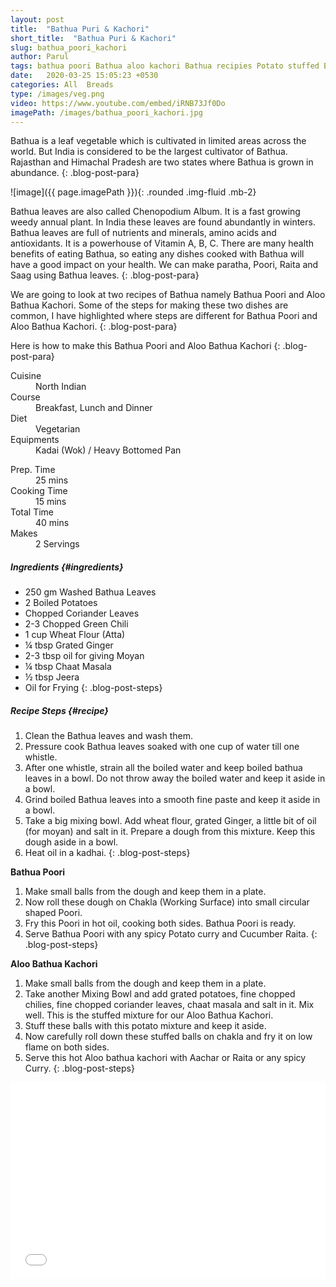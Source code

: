 ```yaml
---
layout: post
title:  "Bathua Puri & Kachori"
short_title:  "Bathua Puri & Kachori"
slug: bathua_poori_kachori
author: Parul
tags: bathua poori Bathua aloo kachori Bathua recipies Potato stuffed Bathua indian fried flatbread chenophodium Album fried flatbread green leafy vegetables healthy food breakfast lunch dinner green poori bathua has health benefits powerhouse of many nutrients Vitamin rich bathua kid tiffin foodyindianmom
date:   2020-03-25 15:05:23 +0530
categories: All  Breads
type: /images/veg.png
video: https://www.youtube.com/embed/iRNB73Jf0Do
imagePath: /images/bathua_poori_kachori.jpg
---
```


Bathua is a leaf vegetable which is cultivated in limited areas across the world. But India is considered to be the largest cultivator of Bathua. Rajasthan and Himachal Pradesh are two states where Bathua is grown in abundance.
{: .blog-post-para}

![image]({{ page.imagePath }}){: .rounded .img-fluid .mb-2}

Bathua leaves are also called Chenopodium Album. It is a fast growing weedy annual plant. In India these leaves are found abundantly in winters. Bathua leaves are full of nutrients and minerals, amino acids and antioxidants. It is a powerhouse of Vitamin A, B, C. There are many health benefits of eating Bathua, so eating any dishes cooked with Bathua will have a good impact on your health. We can make paratha, Poori, Raita and Saag using Bathua leaves.
{: .blog-post-para}

We are going to look at two recipes of Bathua namely Bathua Poori and Aloo Bathua Kachori. Some of the steps for making these two dishes are common, I have highlighted where steps are different for Bathua Poori and Aloo Bathua Kachori.
{: .blog-post-para}

Here is how to make this Bathua Poori and Aloo Bathua Kachori
{: .blog-post-para}

<div class="row">
    <div class="col-md-6">
        <dl class="row">
            <dt class="col-sm-4">Cuisine</dt><dd class="col-sm-7">North Indian</dd>
            <dt class="col-sm-4">Course</dt><dd class="col-sm-7">Breakfast, Lunch and Dinner</dd>
            <dt class="col-sm-4">Diet</dt><dd class="col-sm-7">Vegetarian</dd>
            <dt class="col-sm-4">Equipments</dt><dd class="col-sm-7">Kadai (Wok) / Heavy Bottomed Pan</dd>
        </dl>
    </div>
    <div class="col-md-6">
        <dl class="row">
            <dt class="col-sm-5">Prep. Time</dt><dd class="col-sm-7">25 mins</dd>
            <dt class="col-sm-5">Cooking Time</dt><dd class="col-sm-7">15 mins</dd>
            <dt class="col-sm-5">Total Time</dt><dd class="col-sm-7">40 mins</dd>
            <dt class="col-sm-5">Makes</dt><dd class="col-sm-7">2 Servings</dd>
        </dl>
    </div>
</div>

##### **Ingredients** {#ingredients}
- 250 gm Washed Bathua Leaves
- 2 Boiled Potatoes
- Chopped Coriander Leaves
- 2-3 Chopped Green Chili
- 1 cup Wheat Flour (Atta)
- ¼ tbsp Grated Ginger
- 2-3 tbsp oil for giving Moyan
- ¼ tbsp Chaat Masala
- ½ tbsp Jeera
- Oil for Frying
{: .blog-post-steps}

##### **Recipe Steps** {#recipe}
1. Clean the Bathua leaves and wash them.
1. Pressure cook Bathua leaves soaked with one cup of water till one whistle.
1. After one whistle, strain all the boiled water and keep boiled bathua leaves in a bowl. Do not throw away the boiled water and keep it aside in a bowl.
1. Grind boiled Bathua leaves into a smooth fine paste and keep it aside in a bowl.
1. Take a big mixing bowl. Add wheat flour, grated Ginger, a little bit of oil (for moyan) and salt in it. Prepare a dough from this mixture. Keep this dough aside in a bowl.
1. Heat oil in a kadhai.
{: .blog-post-steps}

**Bathua Poori**
1. Make small balls from the dough and keep them in a plate.
1. Now roll these dough on Chakla (Working Surface) into small circular shaped Poori.
1. Fry this Poori in hot oil, cooking both sides. Bathua Poori is ready.
1. Serve Bathua Poori with any spicy Potato curry and Cucumber Raita.
{: .blog-post-steps}

**Aloo Bathua Kachori**
1. Make small balls from the dough and keep them in a plate.
1. Take another Mixing Bowl and add grated potatoes, fine chopped chilies, fine chopped coriander leaves, chaat masala and salt in it. Mix well. This is the stuffed mixture for our Aloo Bathua Kachori.
1. Stuff these balls with this potato mixture and keep it aside.
1. Now carefully roll down these stuffed balls on chakla and fry it on low flame on both sides.
1. Serve this hot Aloo bathua kachori with Aachar or Raita or any spicy Curry.
{: .blog-post-steps}

<div class="row" id="video">
    <div class="col-md-12">
        <div class="embed-responsive embed-responsive-16by9">
            <iframe width="100%" height="315" src="{{page.video}}" frameborder="0" allow="accelerometer; autoplay; encrypted-media; gyroscope; picture-in-picture" allowfullscreen></iframe>
        </div>
    </div>
</div>
<br>
